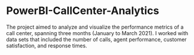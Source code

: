 # PowerBI-CallCenter-Analytics
The project aimed to analyze and visualize the performance metrics of a call center, spanning three months (January to March 2021). I worked with data sets that included the number of calls, agent performance, customer satisfaction, and response times.
